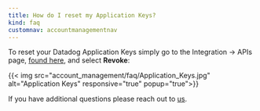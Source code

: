 ```yaml
---
title: How do I reset my Application Keys?
kind: faq
customnav: accountmanagementnav
---
```


To reset your Datadog Application Keys simply go to the Integration -> APIs page, [found here](https://app.datadoghq.com/account/settings#api), and select **Revoke**:

{{< img src="account_management/faq/Application_Keys.jpg" alt="Application Keys" responsive="true" popup="true">}}

If you have additional questions please reach out to [us](/help).
